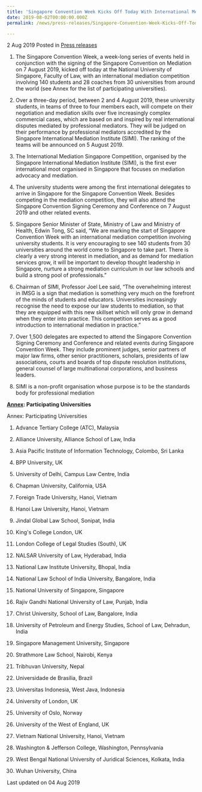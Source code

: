 ```yaml
---
title: 'Singapore Convention Week Kicks Off Today With International Mediation Competition'
date: 2019-08-02T00:00:00.000Z
permalink: /news/press-releases/Singapore-Convention-Week-Kicks-Off-Today-With-International-Mediation-Competition

---
```



2 Aug 2019 Posted in [Press releases](/news/press-releases)

1. The Singapore Convention Week, a week-long series of events held in conjunction with the signing of the Singapore Convention on Mediation on 7 August 2019, kicked off today at the National University of Singapore, Faculty of Law, with an international mediation competition involving 140 students and 28 coaches from 30 universities from around the world (see Annex for the list of participating universities).
 
2. Over a three-day period, between 2 and 4 August 2019, these university students, in teams of three to four members each, will compete on their negotiation and mediation skills over five increasingly complex commercial cases, which are based on and inspired by real international disputes mediated by professional mediators. They will be judged on their performance by professional mediators accredited by the Singapore International Mediation Institute (SIMI). The ranking of the teams will be announced on 5 August 2019.
 
3. The International Mediation Singapore Competition, organised by the Singapore International Mediation Institute (SIMI), is the first ever international moot organised in Singapore that focuses on mediation advocacy and mediation.
 
4. The university students were among the first international delegates to arrive in Singapore for the Singapore Convention Week. Besides competing in the mediation competition, they will also attend the Singapore Convention Signing Ceremony and Conference on 7 August 2019 and other related events.
 
5. Singapore Senior Minister of State, Ministry of Law and Ministry of Health, Edwin Tong, SC said, “We are marking the start of Singapore Convention Week with an international mediation competition involving university students. It is very encouraging to see 140 students from 30 universities around the world come to Singapore to take part. There is clearly a very strong interest in mediation, and as demand for mediation services grow, it will be important to develop thought leadership in Singapore, nurture a strong mediation curriculum in our law schools and build a strong pool of professionals.”
 
6. Chairman of SIMI, Professor Joel Lee said, “The overwhelming interest in IMSG is a sign that mediation is something very much on the forefront of the minds of students and educators. Universities increasingly recognise the need to expose our law students to mediation, so that they are equipped with this new skillset which will only grow in demand when they enter into practice. This competition serves as a good introduction to international mediation in practice.”
 
7. Over 1,500 delegates are expected to attend the Singapore Convention Signing Ceremony and Conference and related events during Singapore Convention Week. They include prominent judges, senior partners of major law firms, other senior practitioners, scholars, presidents of law associations, courts and boards of top dispute resolution institutions, general counsel of large multinational corporations, and business leaders.
 
8. SIMI is a non-profit organisation whose purpose is to be the standards body for professional mediation

**<u>Annex</u>: Participating Universities**


Annex: Participating Universities
 
1. Advance Tertiary College (ATC), Malaysia
 
2. Alliance University, Alliance School of Law, India
 
3. Asia Pacific Institute of Information Technology, Colombo, Sri Lanka
 
4. BPP University, UK
 
5. University of Delhi, Campus Law Centre, India
 
6. Chapman University, California, USA
 
7. Foreign Trade University, Hanoi, Vietnam
 
8. Hanoi Law University, Hanoi, Vietnam
 
9. Jindal Global Law School, Sonipat, India
 
10. King's College London, UK
 
11. London College of Legal Studies (South), UK
 
12. NALSAR University of Law, Hyderabad, India
 
13. National Law Institute University, Bhopal, India
 
14. National Law School of India University, Bangalore, India
 
15. National University of Singapore, Singapore
 
16. Rajiv Gandhi National University of Law, Punjab, India
 
17. Christ University, School of Law, Bangalore, India
 
18. University of Petroleum and Energy Studies, School of Law, Dehradun, India
 
19. Singapore Management University, Singapore
 
20. Strathmore Law School, Nairobi, Kenya
 
21. Tribhuvan University, Nepal
 
22. Universidade de Brasília, Brazil
 
23. Universitas Indonesia, West Java, Indonesia
 
24. University of London, UK
 
25. University of Oslo, Norway
 
26. University of the West of England, UK
 
27. Vietnam National University, Hanoi, Vietnam
 
28. Washington & Jefferson College, Washington, Pennsylvania
 
29. West Bengal National University of Juridical Sciences, Kolkata, India
 
30. Wuhan University, China


<p class="right-side-updated"> Last updated on 04 Aug 2019 </p>
